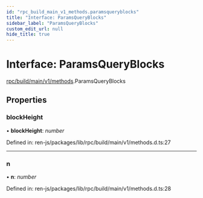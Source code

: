 ```yaml
---
id: "rpc_build_main_v1_methods.paramsqueryblocks"
title: "Interface: ParamsQueryBlocks"
sidebar_label: "ParamsQueryBlocks"
custom_edit_url: null
hide_title: true
---
```


# Interface: ParamsQueryBlocks

[rpc/build/main/v1/methods](../modules/rpc_build_main_v1_methods.md).ParamsQueryBlocks

## Properties

### blockHeight

• **blockHeight**: *number*

Defined in: ren-js/packages/lib/rpc/build/main/v1/methods.d.ts:27

___

### n

• **n**: *number*

Defined in: ren-js/packages/lib/rpc/build/main/v1/methods.d.ts:28

